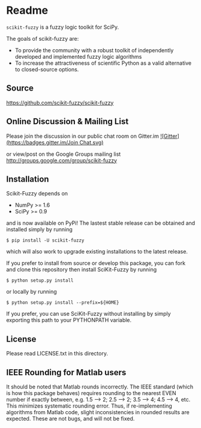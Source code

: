 Readme
======

`scikit-fuzzy` is a fuzzy logic toolkit for SciPy.

The goals of scikit-fuzzy are:
* To provide the community with a robust toolkit of independently developed and implemented fuzzy logic algorithms
* To increase the attractiveness of scientific Python as a valid alternative to closed-source options.

Source
------

https://github.com/scikit-fuzzy/scikit-fuzzy

Online Discussion & Mailing List
--------------------------------

Please join the discussion in our public chat room on Gitter.im
[![Gitter](https://badges.gitter.im/Join Chat.svg)](https://gitter.im/scikit-fuzzy/scikit-fuzzy?utm_source=badge&utm_medium=badge&utm_campaign=pr-badge&utm_content=badge)

or view/post on the Google Groups mailing list
http://groups.google.com/group/scikit-fuzzy

Installation
------------

Scikit-Fuzzy depends on

  * NumPy >= 1.6
  * SciPy >= 0.9

and is now available on PyPi! The lastest stable release can be
obtained and installed simply by running

    $ pip install -U scikit-fuzzy

which will also work to upgrade existing installations to the latest release.


If you prefer to install from source or develop this package, you can fork and
clone this repository then install SciKit-Fuzzy by running

	$ python setup.py install

or locally by running

	$ python setup.py install --prefix=${HOME}

If you prefer, you can use SciKit-Fuzzy without installing by simply exporting
this path to your PYTHONPATH variable.

License
-------

Please read LICENSE.txt in this directory.

IEEE Rounding for Matlab users
------------------------------

It should be noted that Matlab rounds incorrectly. The IEEE standard (which is
how this package behaves) requires rounding to the nearest EVEN number if
exactly between, e.g. 1.5 --> 2; 2.5 --> 2; 3.5 --> 4; 4.5 --> 4, etc. This
minimizes systematic rounding error. Thus, if re-implementing algorithms from
Matlab code, slight inconsistencies in rounded results are expected. These are
not bugs, and will not be fixed.
